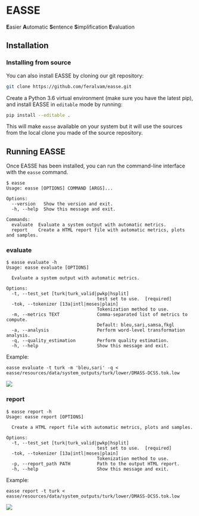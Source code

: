 # EASSE
**E**asier **A**utomatic **S**entence **S**implification **E**valuation

## Installation
<!--
### Installing via pip

   ```bash
   pip install easse
   ```
-->
### Installing from source

You can also install EASSE by cloning our git repository:

```bash
git clone https://github.com/feralvam/easse.git
```

Create a Python 3.6 virtual environment (make sure you have the latest pip), and install EASSE in `editable` mode by running:

```bash
pip install --editable .
```

This will make `easse` available on your system but it will use the sources from the local clone
you made of the source repository.

## Running EASSE

Once EASSE has been installed, you can run the command-line interface with the `easse` command.

```
$ easse
Usage: easse [OPTIONS] COMMAND [ARGS]...

Options:
  --version   Show the version and exit.
  -h, --help  Show this message and exit.

Commands:
  evaluate  Evaluate a system output with automatic metrics.
  report    Create a HTML report file with automatic metrics, plots and samples.
```

### evaluate
```
$ easse evaluate -h
Usage: easse evaluate [OPTIONS]

  Evaluate a system output with automatic metrics.

Options:
  -t, --test_set [turk|turk_valid|pwkp|hsplit]
                                  test set to use.  [required]
  -tok, --tokenizer [13a|intl|moses|plain]
                                  Tokenization method to use.
  -m, --metrics TEXT              Comma-separated list of metrics to compute.
                                  Default: bleu,sari,samsa,fkgl
  -a, --analysis                  Perform word-level transformation analysis.
  -q, --quality_estimation        Perform quality estimation.
  -h, --help                      Show this message and exit.
```
Example:
```
easse evaluate -t turk -m 'bleu,sari' -q < easse/resources/data/system_outputs/turk/lower/DMASS-DCSS.tok.low
```

<img src="https://github.com/feralvam/easse/blob/master/demo/evaluate.gif">

### report
```
$ easse report -h
Usage: easse report [OPTIONS]

  Create a HTML report file with automatic metrics, plots and samples.

Options:
  -t, --test_set [turk|turk_valid|pwkp|hsplit]
                                  test set to use.  [required]
  -tok, --tokenizer [13a|intl|moses|plain]
                                  Tokenization method to use.
  -p, --report_path PATH          Path to the output HTML report.
  -h, --help                      Show this message and exit.
```
Example:
```
easse report -t turk < easse/resources/data/system_outputs/turk/lower/DMASS-DCSS.tok.low
```
<img src="https://github.com/feralvam/easse/blob/master/demo/report.gif">
